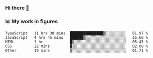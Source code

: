 ### Hi there 👋

### 📊 My work in figures

<!--START_SECTION:waka-->

```text
TypeScript   11 hrs 30 mins  ███████████████▒░░░░░░░░░   61.97 %
JavaScript   4 hrs 45 mins   ██████▒░░░░░░░░░░░░░░░░░░   25.66 %
HTML         1 hr            █▒░░░░░░░░░░░░░░░░░░░░░░░   05.45 %
CSS          22 mins         ▓░░░░░░░░░░░░░░░░░░░░░░░░   02.06 %
Other        19 mins         ▒░░░░░░░░░░░░░░░░░░░░░░░░   01.71 %
```

<!--END_SECTION:waka-->
